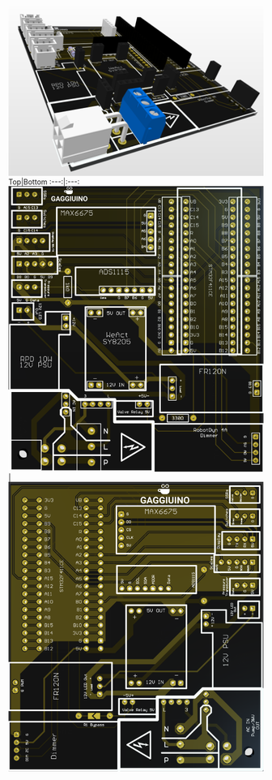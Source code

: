 ![Lego PCB-Molex-Populated](/PCB/Molex/Images/Lego-PCB-Molex-Populated.png)
Top|Bottom
:---:|:---:
![Lego PCB-Molex-Front](/PCB/Molex/Images/Lego-PCB-Molex-Front.png)|![Lego PCB-Molex-Back](/PCB/Molex/Images/Lego-PCB-Molex-Back.png)